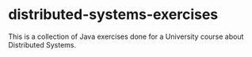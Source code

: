 # distributed-systems-exercises
This is a collection of Java exercises done for a University course about Distributed Systems.
